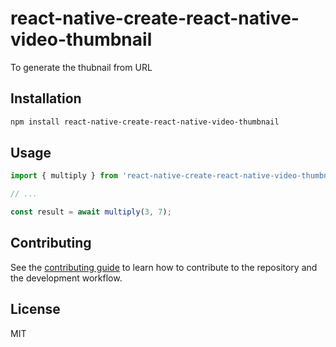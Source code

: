 # react-native-create-react-native-video-thumbnail

To generate the thubnail from URL

## Installation

```sh
npm install react-native-create-react-native-video-thumbnail
```

## Usage

```js
import { multiply } from 'react-native-create-react-native-video-thumbnail';

// ...

const result = await multiply(3, 7);
```

## Contributing

See the [contributing guide](CONTRIBUTING.md) to learn how to contribute to the repository and the development workflow.

## License

MIT
